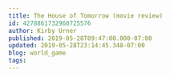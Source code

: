 ```yaml
---
title: The House of Tomorrow (movie review)
id: 4278861732960725576
author: Kirby Urner
published: 2019-05-28T09:47:00.000-07:00
updated: 2019-05-28T23:14:45.348-07:00
blog: world_game
tags: 
---
```


